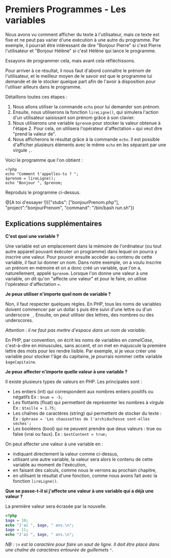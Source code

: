 # Premiers Programmes - Les variables

Nous avons vu comment afficher du texte à l'utilisateur, mais ce texte
est fixe et ne peut pas varier d'une exécution à une autre du programme.
Par exemple, il pourrait être intéressant de dire "Bonjour Pierre" si c'est Pierre l'utilisateur et "Bonjour Hélène" si c'est Hélène qui lance le programme.

Essayons de programmer cela, mais avant cela réfléchissons. 

Pour arriver à ce résultat, il nous faut d'abord connaître le prénom de l'utilisateur, et le meilleur moyen de le savoir est que le programme lui demande et de le stocker quelque part afin de l'avoir à disposition pour l'utiliser ailleurs dans le programme.

Détaillons toutes ces étapes : 

1. Nous allons utiliser la commande `echo` pour lui demander son prénom. 
2. Ensuite, nous utiliserons la fonction `lireLigne()`, qui simulera l'action d'un utilisateur saisissant son prénom grâce à son clavier.
3. Nous utiliserons une variable `$prenom` pour stocker la valeur obtenue à l'étape 2. Pour cela, on utilisera l'opérateur d'affectation `=` qui veut dire "prend la valeur de".
4. Nous afficherons le résultat grâce à la commande `echo`. Il est possible d'afficher plusieurs éléments avec le même `echo` en les séparant par une virgule `,`.

Voici le programme que l'on obtient : 
```
<?php
echo "Comment t'appelles-tu ? ";
$prenom = lireLigne();
echo "Bonjour ", $prenom;
```

Reproduis le programme ci-dessus.

@[A toi d'essayer !]({"stubs": ["bonjourPrenom.php"], "project":"bonjourPrenom", "command": "/bin/bash run.sh"})


## Explications supplémentaires

**C'est quoi une variable ?**

Une variable est un emplacement dans la mémoire de l'ordinateur (ou tout autre appareil pouvant éxécuter un programme) dans lequel on pourra y inscrire une valeur.
Pour pouvoir ensuite accéder au contenu de cette variable, il faut lui donner un nom. 
Dans notre exemple, on a voulu inscrire un prénom en mémoire et on a donc créé un variable, que l'on a, naturellement, appelé `$prenom`. 
Lorsque l'on donne une valeur à une variable, on dit qu'on "affecte une valeur" et pour le faire, on utilise l'opérateur d'affectation `=`.

**Je peux utiliser n'importe quel nom de variable ?**

Non, il faut respecter quelques règles. En PHP, tous les noms de variables doivent commencer par un dollar `$` puis être suivi d'une lettre ou d'un underscore `_`. 
Ensuite, on peut utiliser des lettres, des nombres ou des underscores.

*Attention : il ne faut pas mettre d'espace dans un nom de variable*. 

En PHP, par convention, on écrit les noms de variables en *camelCase*, c'est-à-dire en minuscules, sans accent, et on met en majuscule la première lettre des mots pour les rendre lisible. 
Par exemple, si je veux créer une variable pour stocker l'âge du capitaine, je pourrais nommer cette variable `$ageCapitaine`.

**Je peux affecter n'importe quelle valeur à une variable ?**

Il existe plusieurs types de valeurs en PHP. Les principales sont : 
* Les entiers (int) qui correspondent aux nombres entiers positifs ou négatifs
Ex : `$num = -5;`
* Les flottants (float) qui permettent de représenter les nombres à virgule
Ex : `$taille = 1.75;`
* Les chaînes de caractères (string) qui permettent de stocker du texte : 
Ex : `$phrase = 'Les chaussettes de l'archiduchesse sont-elles sèches';`
* Les booléens (bool) qui ne peuvent prendre que deux valeurs : true ou false (vrai ou faux).
Ex : `$estContent = true;`

On peut affecter une valeur à une variable en :
* indiquant directement la valeur comme ci-dessus,
* utilisant une autre variable, la valeur sera alors le contenu de cette variable au moment de l'éxécution,
* en faisant des calculs, comme nous le verrons au prochain chapitre,
* en utilisant le résultat d'une fonction, comme nous avons fait avec la fonction `lireLigne()`.

**Que se passe-t-il si j'affecte une valeur à une variable qui a déjà une valeur ?**

La première valeur sera écrasée par la nouvelle. 

```php runnable
<?php
$age = 10;
echo "J'ai ", $age, " ans.\n";
$age = 11;
echo "J'ai ", $age, " ans.\n";
 ```

 *NB : `\n` est la caractère pour faire un saut de ligne. Il doit être placé dans une chaîne de caractères entourée de guillemets `"`.* 